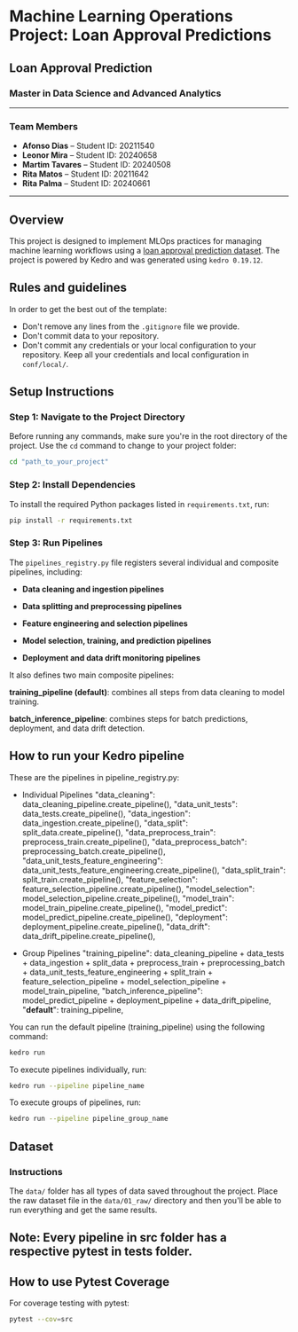 # Machine Learning Operations Project: Loan Approval Predictions  
## Loan Approval Prediction
### Master in Data Science and Advanced Analytics
---

### Team Members

- **Afonso Dias** – Student ID: 20211540
- **Leonor Mira** – Student ID: 20240658  
- **Martim Tavares** – Student ID: 20240508  
- **Rita Matos** – Student ID: 20211642
- **Rita Palma** – Student ID: 20240661


---
## Overview

This project is designed to implement MLOps practices for managing machine learning workflows using a [loan approval prediction dataset](https://www.kaggle.com/datasets/architsharma01/loan-approval-prediction-dataset). The project is powered by Kedro and was generated using `kedro 0.19.12`.

## Rules and guidelines

In order to get the best out of the template:
- Don't remove any lines from the `.gitignore` file we provide.
- Don't commit data to your repository.
- Don't commit any credentials or your local configuration to your repository. Keep all your credentials and local configuration in `conf/local/`.

## Setup Instructions

### Step 1: Navigate to the Project Directory

Before running any commands, make sure you're in the root directory of the project. Use the `cd` command to change to your project folder:

```bash
cd "path_to_your_project"
```
### Step 2: Install Dependencies
To install the required Python packages listed in `requirements.txt`, run:
```bash
pip install -r requirements.txt
```

### Step 3: Run Pipelines
The `pipelines_registry.py` file registers several individual and composite pipelines, including:

- **Data cleaning and ingestion pipelines**

- **Data splitting and preprocessing pipelines**

- **Feature engineering and selection pipelines**

- **Model selection, training, and prediction pipelines**

- **Deployment and data drift monitoring pipelines**

It also defines two main composite pipelines:

**training_pipeline (default)**: combines all steps from data cleaning to model training.

**batch_inference_pipeline**: combines steps for batch predictions, deployment, and data drift detection.

## How to run your Kedro pipeline

These are the pipelines in pipeline_registry.py:

- Individual Pipelines
"data_cleaning": data_cleaning_pipeline.create_pipeline(),
"data_unit_tests": data_tests.create_pipeline(),
"data_ingestion": data_ingestion.create_pipeline(),
"data_split": split_data.create_pipeline(),
"data_preprocess_train": preprocess_train.create_pipeline(),
"data_preprocess_batch": preprocessing_batch.create_pipeline(),
"data_unit_tests_feature_engineering": data_unit_tests_feature_engineering.create_pipeline(),
"data_split_train": split_train.create_pipeline(),
"feature_selection": feature_selection_pipeline.create_pipeline(),
"model_selection": model_selection_pipeline.create_pipeline(),
"model_train": model_train_pipeline.create_pipeline(),
"model_predict": model_predict_pipeline.create_pipeline(),
"deployment": deployment_pipeline.create_pipeline(),
"data_drift": data_drift_pipeline.create_pipeline(),

- Group Pipelines
"training_pipeline": data_cleaning_pipeline + data_tests + data_ingestion + split_data + preprocess_train + preprocessing_batch + data_unit_tests_feature_engineering + split_train + feature_selection_pipeline + model_selection_pipeline + model_train_pipeline,
"batch_inference_pipeline": model_predict_pipeline + deployment_pipeline + data_drift_pipeline,
"__default__": training_pipeline,

You can run the default pipeline (training_pipeline) using the following command:
```bash
kedro run
```

To execute pipelines individually, run:
```bash
kedro run --pipeline pipeline_name
```

To execute groups of pipelines, run:
```bash
kedro run --pipeline pipeline_group_name
```

## Dataset
### Instructions
The `data/` folder has all types of data saved throughout the project. Place the raw dataset file in the `data/01_raw/` directory and then you'll be able to run everything and get the same results.

## Note: Every pipeline in src folder has a respective pytest in tests folder.

## How to use Pytest Coverage

For coverage testing with pytest:

```bash
pytest --cov=src
```